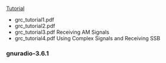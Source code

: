[Tutorial](http://www.csun.edu/~skatz/katzpage/sdr_project/sdr/)

- grc_tutorial1.pdf
- grc_tutorial2.pdf
- grc_tutorial3.pdf Receiving AM Signals
- grc_tutorial4.pdf Using Complex Signals and Receiving SSB

### gnuradio-3.6.1
